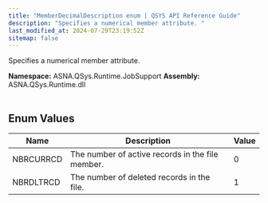 ```yaml
---
title: "MemberDecimalDescription enum | QSYS API Reference Guide"
description: "Specifies a numerical member attribute. "
last_modified_at: 2024-07-29T23:19:52Z
sitemap: false
---
```


Specifies a numerical member attribute.

**Namespace:** ASNA.QSys.Runtime.JobSupport
**Assembly:** ASNA.QSys.Runtime.dll
<br>
<br>

## Enum Values

| Name | Description | Value
| --- | --- | --- 
| NBRCURRCD | The number of active records in the file member. | 0 |
| NBRDLTRCD | The number of deleted records in the file. | 1 |
